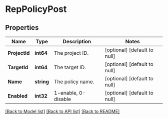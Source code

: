 # RepPolicyPost

## Properties
Name | Type | Description | Notes
------------ | ------------- | ------------- | -------------
**ProjectId** | **int64** | The project ID. | [optional] [default to null]
**TargetId** | **int64** | The target ID. | [optional] [default to null]
**Name** | **string** | The policy name. | [optional] [default to null]
**Enabled** | **int32** | 1-enable, 0-disable | [optional] [default to null]

[[Back to Model list]](../README.md#documentation-for-models) [[Back to API list]](../README.md#documentation-for-api-endpoints) [[Back to README]](../README.md)


